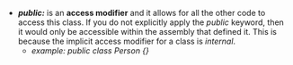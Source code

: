 * ***public:*** is an **access modifier** and it allows for all the other code to access this class. If you do not explicitly apply the *public* keyword, then it would only be accessible within the assembly that defined it. This is because the implicit access modifier for a class is *internal*. 
    * *example:* *public class Person {}* 